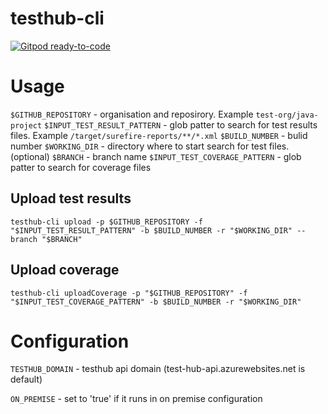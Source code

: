 # testhub-cli


[![Gitpod ready-to-code](https://img.shields.io/badge/Gitpod-ready--to--code-blue?logo=gitpod)](https://gitpod.io/#https://github.com/testhub-io/testhub-cli)

# Usage 

`$GITHUB_REPOSITORY`  -  organisation and reposirory. Example `test-org/java-project`
`$INPUT_TEST_RESULT_PATTERN` - glob patter to search for test results files. Example `/target/surefire-reports/**/*.xml`
`$BUILD_NUMBER` - bulid number
`$WORKING_DIR` - directory where to start search for test files. (optional)
`$BRANCH` - branch name
`$INPUT_TEST_COVERAGE_PATTERN` -  glob patter to search for coverage files


## Upload test results
```
testhub-cli upload -p $GITHUB_REPOSITORY -f "$INPUT_TEST_RESULT_PATTERN" -b $BUILD_NUMBER -r "$WORKING_DIR" --branch "$BRANCH"
```

## Upload coverage
```
testhub-cli uploadCoverage -p "$GITHUB_REPOSITORY" -f "$INPUT_TEST_COVERAGE_PATTERN" -b $BUILD_NUMBER -r "$WORKING_DIR"
```


# Configuration 
`TESTHUB_DOMAIN` - testhub api domain (test-hub-api.azurewebsites.net is default)

`ON_PREMISE` - set to 'true' if it runs in on premise configuration

